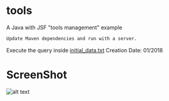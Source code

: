 # tools
A Java with JSF "tools management" example

```bash
Update Maven dependencies and run with a server.
```
Execute the query inside [initial_data.txt](https://github.com/mam17/tools/blob/master/initial_data.txt)
Creation Date: 01/2018
# ScreenShot
![alt text](https://i.ibb.co/NTT3tmx/Sem-t-tulo.png)

